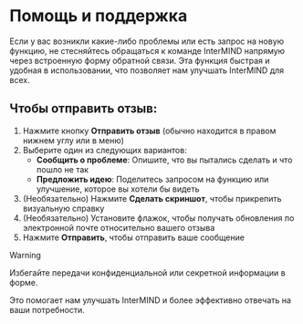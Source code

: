 # Помощь и поддержка

Если у вас возникли какие-либо проблемы или есть запрос на новую функцию, не стесняйтесь обращаться к команде InterMIND напрямую через встроенную форму обратной связи. Эта функция быстрая и удобная в использовании, что позволяет нам улучшать InterMIND для всех.

## Чтобы отправить отзыв:

1. Нажмите кнопку **Отправить отзыв** (обычно находится в правом нижнем углу или в меню)
2. Выберите один из следующих вариантов:
   - **Сообщить о проблеме**: Опишите, что вы пытались сделать и что пошло не так
   - **Предложить идею**: Поделитесь запросом на функцию или улучшение, которое вы хотели бы видеть
3. (Необязательно) Нажмите **Сделать скриншот**, чтобы прикрепить визуальную справку
4. (Необязательно) Установите флажок, чтобы получать обновления по электронной почте относительно вашего отзыва
5. Нажмите **Отправить**, чтобы отправить ваше сообщение

> [!WARNING]
> Избегайте передачи конфиденциальной или секретной информации в форме.

Это помогает нам улучшать InterMIND и более эффективно отвечать на ваши потребности.
